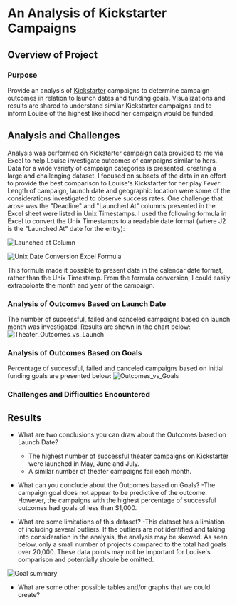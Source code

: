 # An Analysis of Kickstarter Campaigns

## Overview of Project


### Purpose
Provide an analysis of [Kickstarter](www.kickstarter.com) campaigns to determine campaign outcomes in relation to launch dates and funding goals. Visualizations and results are shared to understand similar Kickstarter campaigns and to inform Louise of the highest likelihood her campaign would be funded.

## Analysis and Challenges
Analysis was performed on Kickstarter campaign data provided to me via Excel to help Louise investigate outcomes of campaigns similar to hers. Data for a wide variety of campaign categories is presented, creating a large and challenging dataset. I focused on subsets of the data in an effort to provide the best comparison to Louise's Kickstarter for her play *Fever*. Length of campaign, launch date and geographic location were some of the considerations investigated to observe success rates. One challenge that arose was the "Deadline" and "Launched At" columns presented in the Excel sheet were listed in Unix Timestamps. I used the following formula in Excel to convert the Unix Timestamps to a readable date format (where J2 is the "Launched At" date for the entry): 

![Launched at Column](https://user-images.githubusercontent.com/95710184/147415048-e19c70a8-3052-4108-a953-9acb2ef4acd5.png)

![Unix Date Conversion Excel Formula](https://user-images.githubusercontent.com/95710184/147415413-4f803f7d-a042-412e-810d-74515e421d38.png)

This formula made it possible to present data in the calendar date format, rather than the Unix Timestamp. From the formula conversion, I could easily extrapoloate the month and year of the campaign.

### Analysis of Outcomes Based on Launch Date
The number of successful, failed and canceled campaigns based on launch month was investigated. Results are shown in the chart below:
![Theater_Outcomes_vs_Launch](https://user-images.githubusercontent.com/95710184/147135311-ab3633ac-2ed7-4ea4-aa40-880a03d42748.png)

### Analysis of Outcomes Based on Goals
Percentage of successful, failed and canceled campaigns based on initial funding goals are presented below:
![Outcomes_vs_Goals](https://user-images.githubusercontent.com/95710184/147135320-cb6f4bd1-32ac-4cac-bd07-4b63993a5217.png)

### Challenges and Difficulties Encountered

## Results

- What are two conclusions you can draw about the Outcomes based on Launch Date? 
     - The highest number of successful theater campaigns on Kickstarter were launched in May, June and July.
     - A similar number of theater campaigns fail each month.

- What can you conclude about the Outcomes based on Goals? 
     -The campaign goal does not appear to be predictive of the outcome. However, the campaigns with the highest percentage of successful outcomes had goals of less than $1,000. 

- What are some limitations of this dataset?
     -This dataset has a limiation of including several outliers. If the outliers are not identified and taking into consideration in the analysis, the analysis may be skewed. As seen below, only a small number of projects compared to the total had goals over 20,000. These data points may not be important for Louise's comparison and potentially shoule be omitted.

![Goal summary](https://user-images.githubusercontent.com/95710184/147415391-aa67c5b0-a250-4cbd-82ca-28a90a6d228b.png)

- What are some other possible tables and/or graphs that we could create?


